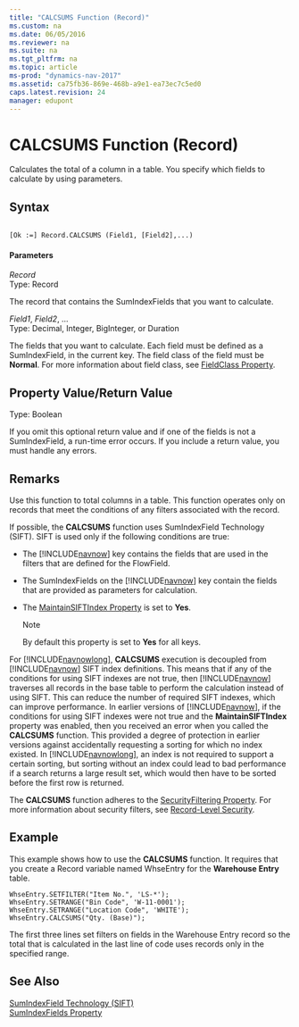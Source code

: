 ```yaml
---
title: "CALCSUMS Function (Record)"
ms.custom: na
ms.date: 06/05/2016
ms.reviewer: na
ms.suite: na
ms.tgt_pltfrm: na
ms.topic: article
ms-prod: "dynamics-nav-2017"
ms.assetid: ca75fb36-869e-468b-a9e1-ea73ec7c5ed0
caps.latest.revision: 24
manager: edupont
---
```

# CALCSUMS Function (Record)
Calculates the total of a column in a table. You specify which fields to calculate by using parameters.  
  
## Syntax  
  
```  
  
[Ok :=] Record.CALCSUMS (Field1, [Field2],...)  
```  
  
#### Parameters  
 *Record*  
 Type: Record  
  
 The record that contains the SumIndexFields that you want to calculate.  
  
 *Field1*, *Field2*, …  
 Type: Decimal, Integer, BigInteger, or Duration  
  
 The fields that you want to calculate. Each field must be defined as a SumIndexField, in the current key. The field class of the field must be **Normal**. For more information about field class, see [FieldClass Property](FieldClass-Property.md).  
  
## Property Value\/Return Value  
 Type: Boolean  
  
 If you omit this optional return value and if one of the fields is not a SumIndexField, a run\-time error occurs. If you include a return value, you must handle any errors.  
  
## Remarks  
 Use this function to total columns in a table. This function operates only on records that meet the conditions of any filters associated with the record.  
  
 If possible, the **CALCSUMS** function uses SumIndexField Technology \(SIFT\). SIFT is used only if the following conditions are true:  
  
-   The [!INCLUDE[navnow](includes/navnow_md.md)] key contains the fields that are used in the filters that are defined for the FlowField.  
  
-   The SumIndexFields on the [!INCLUDE[navnow](includes/navnow_md.md)] key contain the fields that are provided as parameters for calculation.  
  
-   The [MaintainSIFTIndex Property](MaintainSIFTIndex-Property.md) is set to **Yes**.  
  
    > [!NOTE]  
    >  By default this property is set to **Yes** for all keys.  
  
 For [!INCLUDE[navnowlong](includes/navnowlong_md.md)], **CALCSUMS** execution is decoupled from [!INCLUDE[navnow](includes/navnow_md.md)] SIFT index definitions. This means that if any of the conditions for using SIFT indexes are not true, then [!INCLUDE[navnow](includes/navnow_md.md)] traverses all records in the base table to perform the calculation instead of using SIFT. This can reduce the number of required SIFT indexes, which can improve performance. In earlier versions of [!INCLUDE[navnow](includes/navnow_md.md)], if the conditions for using SIFT indexes were not true and the **MaintainSIFTIndex** property was enabled, then you received an error when you called the **CALCSUMS** function. This provided a degree of protection in earlier versions against accidentally requesting a sorting for which no index existed. In [!INCLUDE[navnowlong](includes/navnowlong_md.md)], an index is not required to support a certain sorting, but sorting without an index could lead to bad performance if a search returns a large result set, which would then have to be sorted before the first row is returned.  
  
 The **CALCSUMS** function adheres to the [SecurityFiltering Property](SecurityFiltering-Property.md). For more information about security filters, see [Record\-Level Security](Record-Level-Security.md).  
  
## Example  
 This example shows how to use the **CALCSUMS** function. It requires that you create a Record variable named WhseEntry for the **Warehouse Entry** table.  
  
```  
WhseEntry.SETFILTER("Item No.", 'LS-*');  
WhseEntry.SETRANGE("Bin Code", 'W-11-0001');  
WhseEntry.SETRANGE("Location Code", 'WHITE');  
WhseEntry.CALCSUMS("Qty. (Base)");  
```  
  
 The first three lines set filters on fields in the Warehouse Entry record so the total that is calculated in the last line of code uses records only in the specified range.  
  
## See Also  
 [SumIndexField Technology \(SIFT\)](SumIndexField-Technology--SIFT-.md)   
 [SumIndexFields Property](SumIndexFields-Property.md)